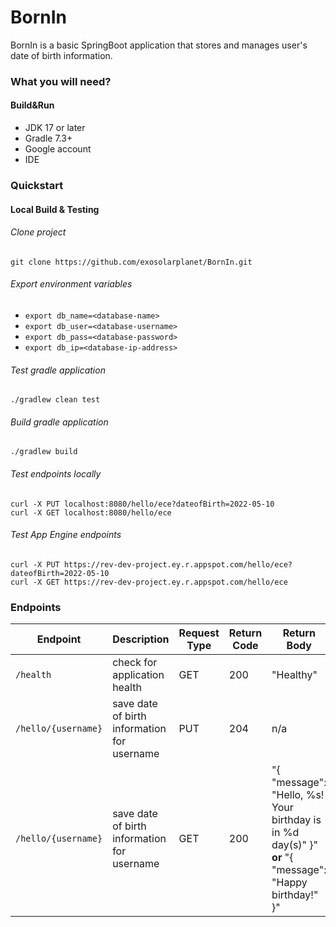 # BornIn

BornIn is a basic SpringBoot application that stores and manages user's date of birth information. 

### What you will need?
#### Build&Run
* JDK 17 or later
* Gradle 7.3+
* Google account
* IDE

### Quickstart
#### Local Build & Testing
###### Clone project
`git clone https://github.com/exosolarplanet/BornIn.git`

###### Export environment variables
* `export db_name=<database-name>`
* `export db_user=<database-username>`
* `export db_pass=<database-password>`
* `export db_ip=<database-ip-address>`

###### Test gradle application
`./gradlew clean test`

###### Build gradle application
`./gradlew build`

###### Test endpoints locally
```
curl -X PUT localhost:8080/hello/ece?dateofBirth=2022-05-10
curl -X GET localhost:8080/hello/ece
```

###### Test App Engine endpoints 
```
curl -X PUT https://rev-dev-project.ey.r.appspot.com/hello/ece?dateofBirth=2022-05-10
curl -X GET https://rev-dev-project.ey.r.appspot.com/hello/ece 
```

### Endpoints
| Endpoint | Description | Request Type | Return Code | Return Body |
| --- | --- | --- | --- | --- |
| `/health` | check for application health | GET | 200 | "Healthy" |
| `/hello/{username}` | save date of birth information for username | PUT | 204 | n/a |
| `/hello/{username}` | save date of birth information for username | GET | 200 | "{ "message": "Hello, %s! Your birthday is in %d day(s)" }" **or** "{ "message": "Happy birthday!" }"  |

